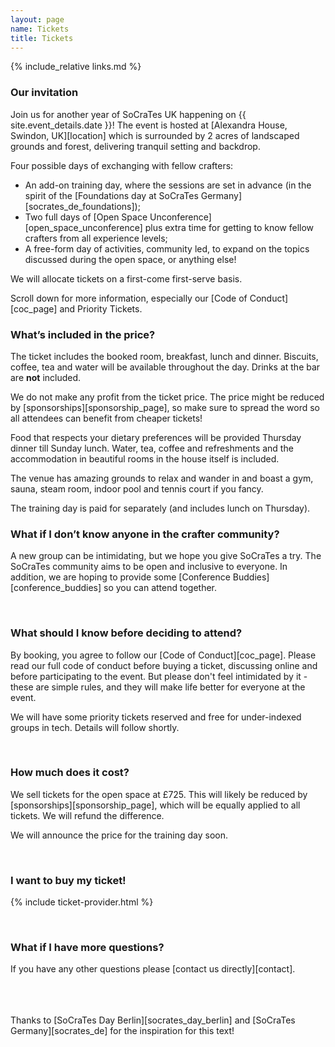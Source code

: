 ```yaml
---
layout: page
name: Tickets
title: Tickets
---
```


{% include_relative links.md %}

### Our invitation
Join us for another year of SoCraTes UK happening on {{ site.event_details.date }}! The event is hosted at [Alexandra House, Swindon, UK][location] which is surrounded by 2 acres of landscaped grounds and forest, delivering tranquil setting and backdrop.

Four possible days of exchanging with fellow crafters:

- An add-on training day, where the sessions are set in advance (in the spirit of the [Foundations day at SoCraTes Germany][socrates_de_foundations]);
- Two full days of [Open Space Unconference][open_space_unconference] plus extra time for getting to know fellow crafters from all experience levels;
- A free-form day of activities, community led, to expand on the topics discussed during the open space, or anything else!

We will allocate tickets on a first-come first-serve basis.

Scroll down for more information, especially our [Code of Conduct][coc_page] and Priority Tickets.


### What’s included in the price?

The ticket includes the booked room, breakfast, lunch and dinner. Biscuits, coffee, tea and water will be available throughout the day. Drinks at the bar are **not** included.

We do not make any profit from the ticket price. The price might be reduced by [sponsorships][sponsorship_page], so make sure to spread the word so all attendees can benefit from cheaper tickets!

Food that respects your dietary preferences will be provided Thursday dinner till Sunday lunch. Water, tea, coffee and refreshments and the accommodation in beautiful rooms in the house itself is included.

The venue has amazing grounds to relax and wander in and boast a gym, sauna, steam room, indoor pool and tennis court if you fancy.

The training day is paid for separately (and includes lunch on Thursday).

### What if I don’t know anyone in the crafter community?

A new group can be intimidating, but we hope you give SoCraTes a try. The SoCraTes community aims to be open and inclusive to everyone. In addition, we are hoping to provide some [Conference Buddies][conference_buddies] so you can attend together.

<br>

### What should I know before deciding to attend?
By booking, you agree to follow our [Code of Conduct][coc_page]. Please read our full code of conduct before buying a ticket, discussing online and before participating to the event. But please don't feel intimidated by it - these are simple rules, and they will make life better for everyone at the event.

We will have some priority tickets reserved and free for under-indexed groups in tech. Details will follow shortly.

<br>

### How much does it cost?

We sell tickets for the open space at £725. This will likely be reduced by [sponsorships][sponsorship_page], which will be equally applied to all tickets. We will refund the difference.

We will announce the price for the training day soon.

<br>


### I want to buy my ticket!

{% include ticket-provider.html %}

<br>

### What if I have more questions?
If you have any other questions please [contact us directly][contact].

<br><br><br>
Thanks to [SoCraTes Day Berlin][socrates_day_berlin] and [SoCraTes Germany][socrates_de] for the inspiration for this text!
